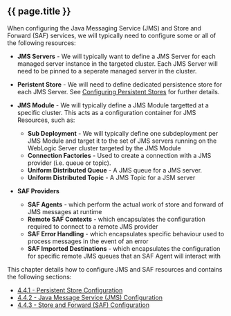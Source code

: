 ## {{ page.title }}

When configuring the Java Messaging Service (JMS) and Store and Forward (SAF) services, we will typically need to configure some or all of the following resources:

* **JMS Servers** - We will typically want to define a JMS Server for each managed server instance in the targeted cluster. Each JMS Server will need to be pinned to a seperate managed server in the cluster.
* **Peristent Store** - We will need to define dedicated persistence store for each JMS Server. See [Configuring Persistent Stores](/part4/4.4.configureJmsSaf/4.4.1.configurePersistentStores.md) for further details.
* **JMS Module** - We will typically define a JMS Module targetted at a specific cluster. This acts as a configuration container for JMS Resources, such as:
   * **Sub Deployment** - We will typically define one subdeployment per JMS Module and target it to the set of JMS servers running on the WebLogic Server cluster targeted by the JMS Module
   * **Connection Factories** - Used to create a connection with a JMS provider (i.e. queue or topic).
   * **Uniform Distributed Queue** - A JMS queue for a JMS server. 
   * **Uniform Distributed Topic** - A JMS Topic for a JSM server


* **SAF Providers**
   * **SAF Agents** - which perform the actual work of store and forward of JMS messages at runtime
   * **Remote SAF Contexts** - which encapsulates the configuration required to connect to a remote JMS provider
   * **SAF Error Handling** - which encapsulates specific behaviour used to process messages in the event of an error
   * **SAF Imported Destinations** - which encapsulates the configuration for specific remote JMS queues that an SAF Agent will interact with
   
This chapter details how to configure JMS and SAF resources and contains the following sections:
* [4.4.1 - Persistent Store Configuration](4.4.configureJmsSaf/4.4.1.configurePersistentStores.md)
* [4.4.2 - Java Message Service (JMS) Configuration](4.1.configureJmsSaf/4.1.1.configureJms.md)
* [4.4.3 - Store and Forward (SAF) Configuration](4.1.configureJmsSaf/4.1.1.configureSaf.md)





























